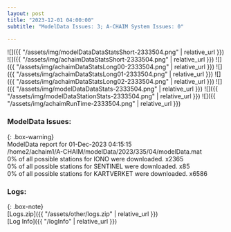 ```yaml
---
layout: post
title: "2023-12-01 04:00:00"
subtitle: "ModelData Issues: 3; A-CHAIM System Issues: 0"

---
```


![]({{ "/assets/img/modelDataDataStatsShort-2333504.png" | relative_url }})
![]({{ "/assets/img/achaimDataStatsShort-2333504.png" | relative_url }})
![]({{ "/assets/img/achaimDataStatsLong00-2333504.png" | relative_url }})
![]({{ "/assets/img/achaimDataStatsLong01-2333504.png" | relative_url }})
![]({{ "/assets/img/achaimDataStatsLong02-2333504.png" | relative_url }})
![]({{ "/assets/img/modelDataDataStats-2333504.png" | relative_url }})
![]({{ "/assets/img/modelDataStationStats-2333504.png" | relative_url }})
![]({{ "/assets/img/achaimRunTime-2333504.png" | relative_url }})


### ModelData Issues:  
  
{: .box-warning}  
 ModelData report for 01-Dec-2023 04:15:15   
 /home2/achaim1/A-CHAIM/modelData/2023/335/04/modelData.mat   
 0% of all possible stations for IONO were downloaded. x2365   
 0% of all possible stations for SENTINEL were downloaded. x85   
 0% of all possible stations for KARTVERKET were downloaded. x6586   
  


### Logs:  
  
{: .box-note}  
[Logs.zip]({{ "/assets/other/logs.zip" | relative_url }})  
[Log Info]({{ "/logInfo" | relative_url }})  
